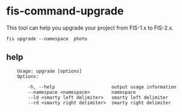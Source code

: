 fis-command-upgrade
===================

This tool can help you upgrade your project from FIS-1.x to FIS-2.x.

    fis upgrade --namespace  photo
   
help
----
    
        Usage: upgrade [options]
        Options:

            -h, --help                     output usage information
            --namespace <namespace>        namespace
            --ld <smarty left delimiter>   smarty left delimiter
            --rd <smarty right delimiter>  smarty right delimiter

